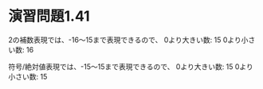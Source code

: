 # 演習問題1.41

2の補数表現では、-16〜15まで表現できるので、
0より大きい数: 15
0より小さい数: 16

符号/絶対値表現では、-15〜15まで表現できるので、
0より大きい数: 15
0より小さい数: 15

